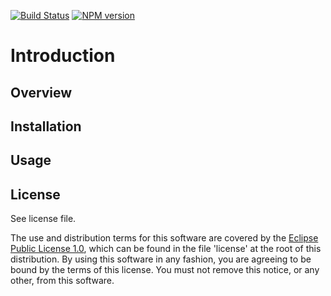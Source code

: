 [![Build Status](https://travis-ci.org/lcaballero/rubber-stamp.svg?branch=master)](https://travis-ci.org/) [![NPM version](https://badge.fury.io/js/rubber-stamp.svg)](http://badge.fury.io/js/rubber-stamp)

# Introduction

## Overview

## Installation

## Usage

## License

See license file.

The use and distribution terms for this software are covered by the
[Eclipse Public License 1.0][EPL-1], which can be found in the file 'license' at the
root of this distribution. By using this software in any fashion, you are
agreeing to be bound by the terms of this license. You must not remove this
notice, or any other, from this software.


[EPL-1]: http://opensource.org/licenses/eclipse-1.0.txt
[checkArgs]: http://docs.guava-libraries.googlecode.com/git/javadoc/com/google/common/base/Preconditions.html
